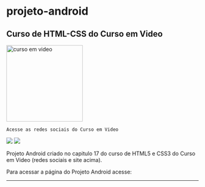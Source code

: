 # projeto-android
  ## Curso de HTML-CSS do Curso em Video


 <a href="https://www.cursoemvideo.com/" target="_blank"><img src="https://user-images.githubusercontent.com/81307784/143489415-8bd6aa57-cdfa-4e45-b911-3baeeca238b8.png" alt="curso em video" width="200"></a> 
 
    Acesse as redes sociais do Curso em Video
<a href="https://www.instagram.com/cursoemvideo/?hl=pt-br" target="_blank"><img src="https://img.shields.io/badge/-Instagram-%23E4405F?style=for-the-badge&logo=instagram&logoColor=white" target="_blank"></a>
<a href="https://www.youtube.com/c/CursoemV%C3%ADdeo" target="_blank"><img src="https://img.shields.io/badge/YouTube-FF0000?style=for-the-badge&logo=youtube&logoColor=white" target="_blank"></a>

Projeto Android criado no capitulo 17 do curso de HTML5 e CSS3 do Curso em Video (redes sociais e site acima).

Para acessar a página do Projeto Android acesse:

*** 



